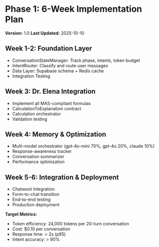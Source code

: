 # Phase 1: 6-Week Implementation Plan

**Version:** 1.0
**Last Updated:** 2025-10-10

## Week 1-2: Foundation Layer
- ConversationStateManager: Track phase, intents, token budget
- IntentRouter: Classify and route user messages  
- Data Layer: Supabase schema + Redis cache
- Integration Testing

## Week 3: Dr. Elena Integration
- Implement all MAS-compliant formulas
- CalculationToExplanation contract
- Calculation orchestrator
- Validation testing

## Week 4: Memory & Optimization
- Multi-model orchestrator (gpt-4o-mini 70%, gpt-4o 20%, claude 10%)
- Response-awareness tracker
- Conversation summarizer
- Performance optimization

## Week 5-6: Integration & Deployment
- Chatwoot integration
- Form-to-chat transition
- End-to-end testing
- Production deployment

**Target Metrics:**
- Token efficiency: 24,000 tokens per 20-turn conversation
- Cost: $0.10 per conversation  
- Response time: < 2s (p95)
- Intent accuracy: > 90%
